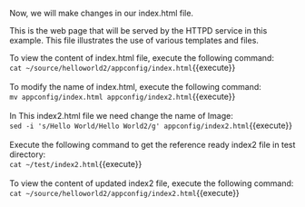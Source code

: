 Now, we will make changes in our index.html file.<br>

This is the web page that will be served by the HTTPD service in this example. This file illustrates the use of various templates and files.

To view the content of index.html file, execute the following command:<br>
`cat ~/source/helloworld2/appconfig/index.html`{{execute}}
<br>
<br>To modify the name of index.html, execute the following command:<br>
`mv appconfig/index.html appconfig/index2.html`{{execute}}
<br>
<br>In This index2.html file we need change the name of Image:<br>
`sed -i 's/Hello World/Hello World2/g' appconfig/index2.html`{{execute}}
<br>
<br>Execute the following command to get the reference ready index2 file in test directory:
<br>`cat ~/test/index2.html`{{execute}}
<br>
<br>To view the content of updated index2 file, execute the following command:<br>
`cat ~/source/helloworld2/appconfig/index2.html`{{execute}}


